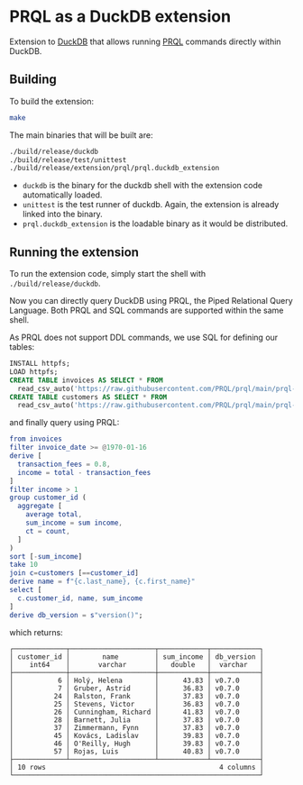 # PRQL as a DuckDB extension

Extension to [DuckDB](https://duckdb.org) that allows running [PRQL](https://prql-lang.org) commands directly within DuckDB.

## Building
To build the extension:
```sh
make
```
The main binaries that will be built are:
```sh
./build/release/duckdb
./build/release/test/unittest
./build/release/extension/prql/prql.duckdb_extension
```
- `duckdb` is the binary for the duckdb shell with the extension code automatically loaded. 
- `unittest` is the test runner of duckdb. Again, the extension is already linked into the binary.
- `prql.duckdb_extension` is the loadable binary as it would be distributed.

## Running the extension
To run the extension code, simply start the shell with `./build/release/duckdb`.

Now you can directly query DuckDB using PRQL, the Piped Relational Query Language.
Both PRQL and SQL commands are supported within the same shell.

As PRQL does not support DDL commands, we use SQL for defining our tables:

```sql
INSTALL httpfs;
LOAD httpfs;
CREATE TABLE invoices AS SELECT * FROM
  read_csv_auto('https://raw.githubusercontent.com/PRQL/prql/main/prql-compiler/tests/integration/data/chinook/invoices.csv');
CREATE TABLE customers AS SELECT * FROM
  read_csv_auto('https://raw.githubusercontent.com/PRQL/prql/main/prql-compiler/tests/integration/data/chinook/customers.csv');
```

and finally query using PRQL:

```elm
from invoices
filter invoice_date >= @1970-01-16
derive [
  transaction_fees = 0.8,
  income = total - transaction_fees
]
filter income > 1
group customer_id (
  aggregate [
    average total,
    sum_income = sum income,
    ct = count,
  ]
)
sort [-sum_income]
take 10
join c=customers [==customer_id]
derive name = f"{c.last_name}, {c.first_name}"
select [
  c.customer_id, name, sum_income
]
derive db_version = s"version()";
```

which returns:

```
┌─────────────┬─────────────────────┬────────────┬────────────┐
│ customer_id │        name         │ sum_income │ db_version │
│    int64    │       varchar       │   double   │  varchar   │
├─────────────┼─────────────────────┼────────────┼────────────┤
│           6 │ Holý, Helena        │      43.83 │ v0.7.0     │
│           7 │ Gruber, Astrid      │      36.83 │ v0.7.0     │
│          24 │ Ralston, Frank      │      37.83 │ v0.7.0     │
│          25 │ Stevens, Victor     │      36.83 │ v0.7.0     │
│          26 │ Cunningham, Richard │      41.83 │ v0.7.0     │
│          28 │ Barnett, Julia      │      37.83 │ v0.7.0     │
│          37 │ Zimmermann, Fynn    │      37.83 │ v0.7.0     │
│          45 │ Kovács, Ladislav    │      39.83 │ v0.7.0     │
│          46 │ O'Reilly, Hugh      │      39.83 │ v0.7.0     │
│          57 │ Rojas, Luis         │      40.83 │ v0.7.0     │
├─────────────┴─────────────────────┴────────────┴────────────┤
│ 10 rows                                           4 columns │
└─────────────────────────────────────────────────────────────┘
```
